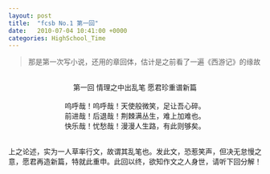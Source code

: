 ```yaml
---
layout: post
title:  "fcsb No.1 第一回"
date:   2010-07-04 10:41:00 +0000
categories: HighSchool_Time
---
```


<div>
<blockquote class='quote-style'>
那是第一次写小说，还用的章回体，估计是之前看了一遍《西游记》的缘故<!--excerpt-->
</blockquote>
</div>

<div align='center'>
<br>
第一回 情理之中出乱笔 愿君珍重谱新篇<br>
<br>
呜呼哉！呜呼哉！天使般微笑，足让吾心碎。<br>
前进哉！后退哉！荆棘满丛生，难上加难也。<br>
快乐哉！忧愁哉！漫漫人生路，有此则够矣。<br>
<br>
</div>

上之论述，实为一人草率行文，故谓其乱笔也。发此文，恐惹笑声，但决无怠慢之意，愿君再造新篇，特就此重申。此回以终，欲知作文之人身世，请听下回分解！